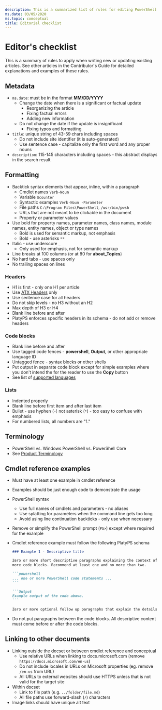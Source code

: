 ```yaml
---
description: This is a summarized list of rules for editing PowerShell documentation.
ms.date: 03/05/2020
ms.topic: conceptual
title: Editorial checklist
---
```

# Editor's checklist

This is a summary of rules to apply when writing new or updating existing articles. See other
articles in the Contributor's Guide for detailed explanations and examples of these rules.

## Metadata

- `ms.date`: must be in the format **MM/DD/YYYY**
  - Change the date when there is a significant or factual update
    - Reorganizing the article
    - Fixing factual errors
    - Adding new information
  - Do not change the date if the update is insignificant
    - Fixing typos and formatting
- `title`: unique string of 43-59 chars including spaces
  - Do not include site identifier (it is auto-generated)
  - Use sentence case - capitalize only the first word and any proper nouns
- `description`: 115-145 characters including spaces - this abstract displays in the search result

## Formatting

- Backtick syntax elements that appear, inline, within a paragraph
  - Cmdlet names `Verb-Noun`
  - Variable `$counter`
  - Syntactic examples `Verb-Noun -Parameter`
  - File paths `C:\Program Files\PowerShell`, `/usr/bin/pwsh`
  - URLs that are not meant to be clickable in the document
  - Property or parameter values
- Use bold for property names, parameter names, class names, module names, entity names, object or
  type names
  - Bold is used for semantic markup, not emphasis
  - Bold - use asterisks `**`
- Italic - use underscore `_`
  - Only used for emphasis, not for semantic markup
- Line breaks at 100 columns (or at 80 for **about_Topics**)
- No hard tabs - use spaces only
- No trailing spaces on lines

### Headers

- H1 is first - only one H1 per article
- Use [ATX Headers](https://github.github.com/gfm/#atx-headings) only
- Use sentence case for all headers
- Do not skip levels - no H3 without an H2
- Max depth of H3 or H4
- Blank line before and after
- PlatyPS enforces specific headers in its schema - do not add or remove headers

### Code blocks

- Blank line before and after
- Use tagged code fences - **powershell**, **Output**, or other appropriate language ID
- Untagged fence - syntax blocks or other shells
- Put output in separate code block except for simple examples where you don't intend the for the
  reader to use the **Copy** button
- See list of [supported languages](/contribute/code-in-docs#supported-languages)

### Lists

- Indented properly
- Blank line before first item and after last item
- Bullet - use hyphen (`-`) not asterisk (`*`) - too easy to confuse with emphasis
- For numbered lists, all numbers are "1."

## Terminology

- PowerShell vs. Windows PowerShell vs. PowerShell Core
- See [Product Terminology](powershell-style-guide.md#product-terminology)

## Cmdlet reference examples

- Must have at least one example in cmdlet reference
- Examples should be just enough code to demonstrate the usage
- PowerShell syntax
  - Use full names of cmdlets and parameters - no aliases
  - Use splatting for parameters when the command line gets too long
  - Avoid using line continuation backticks - only use when necessary
- Remove or simplify the PowerShell prompt (`PS>`) except where required for the example
- Cmdlet reference example must follow the following PlatyPS schema

  ~~~Markdown
  ### Example 1 - Descriptive title

  Zero or more short descriptive paragraphs explaining the context of the example followed by one or
  more code blocks. Recommend at least one and no more than two.

  ```powershell
  ... one or more PowerShell code statements ...
  ```

  ```Output
  Example output of the code above.
  ```

  Zero or more optional follow up paragraphs that explain the details of the code and output.
  ~~~

- Do not put paragraphs between the code blocks. All descriptive content must come before or after
  the code blocks.

## Linking to other documents

- Linking outside the docset or between cmdlet reference and conceptual
  - Use relative URLs when linking to docs.microsoft.com (remove `https://docs.microsoft.com/en-us`)
  - Do not include locales in URLs on Microsoft properties (eg. remove `/en-us` from URL)
  - All URLs to external websites should use HTTPS unless that is not valid for the target site
- Within docset
  - Link to file path (e.g. `../folder/file.md`)
  - All file paths use forward-slash (`/`) characters
- Image links should have unique alt text

